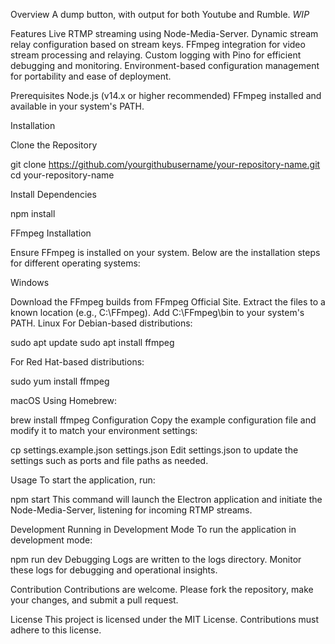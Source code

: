 Overview
A dump button, with output for both Youtube and Rumble. *WIP*


Features
Live RTMP streaming using Node-Media-Server.
Dynamic stream relay configuration based on stream keys.
FFmpeg integration for video stream processing and relaying.
Custom logging with Pino for efficient debugging and monitoring.
Environment-based configuration management for portability and ease of deployment.

Prerequisites
Node.js (v14.x or higher recommended)
FFmpeg installed and available in your system's PATH.

Installation

Clone the Repository


git clone https://github.com/yourgithubusername/your-repository-name.git
cd your-repository-name

Install Dependencies

npm install


FFmpeg Installation

Ensure FFmpeg is installed on your system. Below are the installation steps for different operating systems:

Windows

Download the FFmpeg builds from FFmpeg Official Site.
Extract the files to a known location (e.g., C:\FFmpeg).
Add C:\FFmpeg\bin to your system's PATH.
Linux
For Debian-based distributions:

sudo apt update
sudo apt install ffmpeg

For Red Hat-based distributions:

sudo yum install ffmpeg

macOS
Using Homebrew:

brew install ffmpeg
Configuration
Copy the example configuration file and modify it to match your environment settings:

cp settings.example.json settings.json
Edit settings.json to update the settings such as ports and file paths as needed.


Usage
To start the application, run:

npm start
This command will launch the Electron application and initiate the Node-Media-Server, listening for incoming RTMP streams.

Development
Running in Development Mode
To run the application in development mode:

npm run dev
Debugging
Logs are written to the logs directory. Monitor these logs for debugging and operational insights.

Contribution
Contributions are welcome. Please fork the repository, make your changes, and submit a pull request.

License
This project is licensed under the MIT License. Contributions must adhere to this license.
